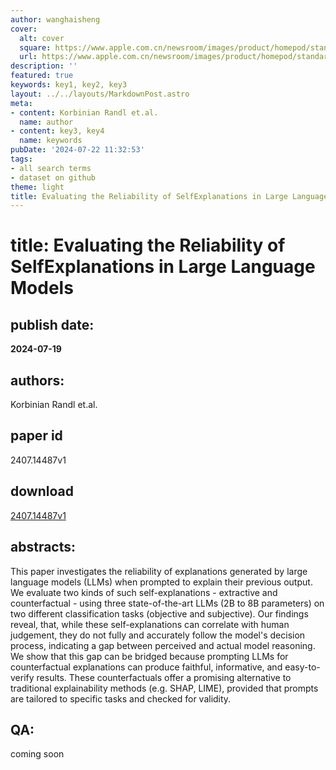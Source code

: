```yaml
---
author: wanghaisheng
cover:
  alt: cover
  square: https://www.apple.com.cn/newsroom/images/product/homepod/standard/Apple-HomePod-hero-230118_big.jpg.large_2x.jpg
  url: https://www.apple.com.cn/newsroom/images/product/homepod/standard/Apple-HomePod-hero-230118_big.jpg.large_2x.jpg
description: ''
featured: true
keywords: key1, key2, key3
layout: ../../layouts/MarkdownPost.astro
meta:
- content: Korbinian Randl et.al.
  name: author
- content: key3, key4
  name: keywords
pubDate: '2024-07-22 11:32:53'
tags:
- all search terms
- dataset on github
theme: light
title: Evaluating the Reliability of SelfExplanations in Large Language Models
---
```


# title: Evaluating the Reliability of SelfExplanations in Large Language Models 
## publish date: 
**2024-07-19** 
## authors: 
  Korbinian Randl et.al. 
## paper id
2407.14487v1
## download
[2407.14487v1](http://arxiv.org/abs/2407.14487v1)
## abstracts:
This paper investigates the reliability of explanations generated by large language models (LLMs) when prompted to explain their previous output. We evaluate two kinds of such self-explanations - extractive and counterfactual - using three state-of-the-art LLMs (2B to 8B parameters) on two different classification tasks (objective and subjective). Our findings reveal, that, while these self-explanations can correlate with human judgement, they do not fully and accurately follow the model's decision process, indicating a gap between perceived and actual model reasoning. We show that this gap can be bridged because prompting LLMs for counterfactual explanations can produce faithful, informative, and easy-to-verify results. These counterfactuals offer a promising alternative to traditional explainability methods (e.g. SHAP, LIME), provided that prompts are tailored to specific tasks and checked for validity.
## QA:
coming soon

